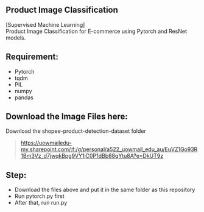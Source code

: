 ## Product Image Classification
[Supervised Machine Learning]<br/>
Product Image Classification for E-commerce using Pytorch and ResNet models. 

## Requirement:
- Pytorch
- tqdm
- PIL
- numpy
- pandas

## Download the Image Files here:
Download the shopee-product-detection-dataset folder<br/>
>https://uowmailedu-my.sharepoint.com/:f:/g/personal/a522_uowmail_edu_au/EuVZ1Go93R1Bm3Vz_d7jwqkBpg9VY1jC0P1dBb88qYtu8A?e=DkUT9z

## Step:
- Download the files above and put it in the same folder as this repository
- Run pytorch.py first
- After that, run run.py

